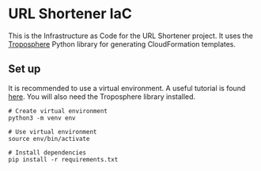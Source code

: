 # URL Shortener IaC

This is the Infrastructure as Code for the URL Shortener project. It uses the [Troposphere](https://github.com/cloudtools/troposphere) Python library for generating CloudFormation templates.

## Set up

It is recommended to use a virtual environment. A useful tutorial is found [here](https://packaging.python.org/guides/installing-using-pip-and-virtual-environments/). You will also need the Troposphere library installed.

```
# Create virtual environment
python3 -m venv env

# Use virtual environment
source env/bin/activate

# Install dependencies
pip install -r requirements.txt
```
